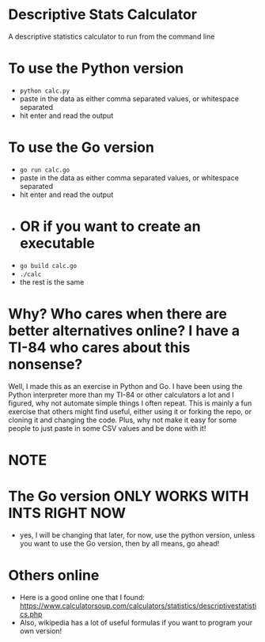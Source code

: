 # Descriptive Stats Calculator
A descriptive statistics calculator to run from the command line

# To use the Python version
- `python calc.py`
- paste in the data as either comma separated values, or whitespace separated
- hit enter and read the output

# To use the Go version
- `go run calc.go`
- paste in the data as either comma separated values, or whitespace separated
- hit enter and read the output
- # OR if you want to create an executable
- `go build calc.go`
- `./calc`
- the rest is the same

# Why? Who cares when there are better alternatives online? I have a TI-84 who cares about this nonsense?
Well, I made this as an exercise in Python and Go. I have been using the Python interpreter more than my TI-84 or other calculators a lot and I figured, why not automate simple things I often repeat. This is mainly a fun exercise that others might find useful, either using it or forking the repo, or cloning it and changing the code. Plus, why not make it easy for some people to just paste in some CSV values and be done with it!

# NOTE 
# The Go version ONLY WORKS WITH INTS RIGHT NOW
- yes, I will be changing that later, for now, use the python version, unless you want to use the Go version, then by all means, go ahead!

# Others online
- Here is a good online one that I found: https://www.calculatorsoup.com/calculators/statistics/descriptivestatistics.php
- Also, wikipedia has a lot of useful formulas if you want to program your own version!
